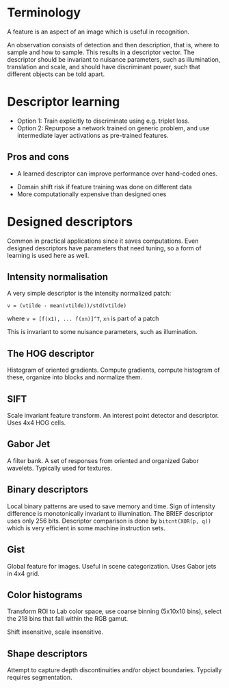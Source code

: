 # Terminology

A feature is an aspect of an image which is useful in recognition.

An observation consists of detection and then description, that is,
where to sample and how to sample. This results in a descriptor vector.
The descriptor should be invariant to nuisance parameters, such as
illumination, translation and scale, and should have discriminant power,
such that different objects can be told apart.

# Descriptor learning

- Option 1: Train explicitly to discriminate using e.g. triplet loss.
- Option 2: Repurpose a network trained on generic problem, and use 
    intermediate layer activations as pre-trained features.

## Pros and cons

+ A learned descriptor can improve performance over hand-coded ones.
- Domain shift risk if feature training was done on different data
- More computationally expensive than designed ones

# Designed descriptors

Common in practical applications since it saves computations.
Even designed descriptors have parameters that need tuning, so a form
of learning is used here as well.

## Intensity normalisation

A very simple descriptor is the intensity normalized patch:

```
v = (vtilde - mean(vtilde))/std(vtilde)
```

where `v = [f(x1), ... f(xn)]^T`, `xn` is part of a patch

This is invariant to some nuisance parameters, such as illumination.

## The HOG descriptor

Histogram of oriented gradients. Compute gradients, compute histogram of these,
organize into blocks and normalize them.

## SIFT

Scale invariant feature transform. An interest point detector and descriptor.
Uses 4x4 HOG cells.

## Gabor Jet

A filter bank. A set of responses from oriented and organized Gabor wavelets.
Typically used for textures.

## Binary descriptors

Local binary patterns are used to save memory and time. Sign of intensity
difference is monotonically invariant to illumination. The BRIEF descriptor
uses only 256 bits. Descriptor comparison is done by `bitcnt(XOR(p, q))` which
is very efficient in some machine instruction sets.

## Gist

Global feature for images. Useful in scene categorization. Uses Gabor jets in 
4x4 grid.

## Color histograms

Transform ROI to Lab color space, use coarse binning (5x10x10 bins), select
the 218 bins that fall within the RGB gamut.

Shift insensitive, scale insensitive.

## Shape descriptors

Attempt to capture depth discontinuities and/or object boundaries. Typcially requires
segmentation.

